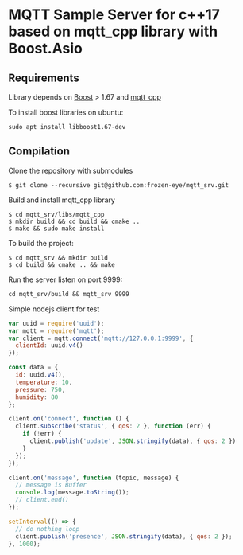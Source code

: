 # MQTT Sample Server for c++17 based on mqtt_cpp library with Boost.Asio

## Requirements

Library depends on [Boost](https://www.boost.org/) > 1.67 and [mqtt_cpp](https://github.com/redboltz/mqtt_cpp)

To install boost libraries on ubuntu:
```
sudo apt install libboost1.67-dev
```

## Compilation

Clone the repository with submodules
```
$ git clone --recursive git@github.com:frozen-eye/mqtt_srv.git
```

Build and install mqtt_cpp library

```
$ cd mqtt_srv/libs/mqtt_cpp
$ mkdir build && cd build && cmake ..
$ make && sudo make install
```

To build the project:
```
$ cd mqtt_srv && mkdir build
$ cd build && cmake .. && make
```

Run the server listen on port 9999:
```
cd mqtt_srv/build && mqtt_srv 9999
```

Simple nodejs client for test

```js
var uuid = require('uuid');
var mqtt = require('mqtt');
var client = mqtt.connect('mqtt://127.0.0.1:9999', {
  clientId: uuid.v4()
});

const data = {
  id: uuid.v4(),
  temperature: 10,
  pressure: 750,
  humidity: 80
};

client.on('connect', function () {
  client.subscribe('status', { qos: 2 }, function (err) {
    if (!err) {
      client.publish('update', JSON.stringify(data), { qos: 2 })
    }
  });
});

client.on('message', function (topic, message) {
  // message is Buffer
  console.log(message.toString());
  // client.end()
});

setInterval(() => {
  // do nothing loop
  client.publish('presence', JSON.stringify(data), { qos: 2 });
}, 1000);
```
